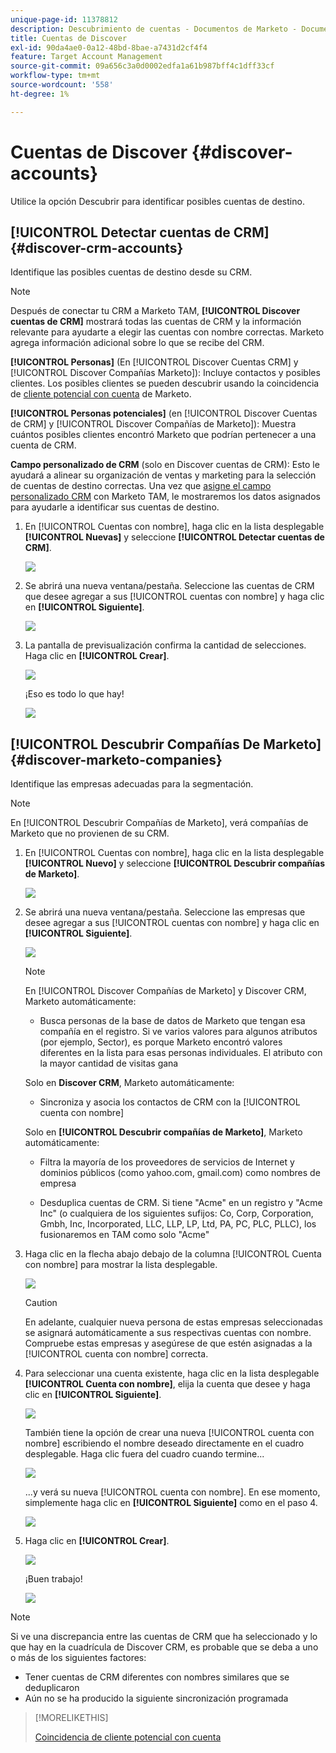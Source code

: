 ```yaml
---
unique-page-id: 11378812
description: Descubrimiento de cuentas - Documentos de Marketo - Documentación del producto
title: Cuentas de Discover
exl-id: 90da4ae0-0a12-48bd-8bae-a7431d2cf4f4
feature: Target Account Management
source-git-commit: 09a656c3a0d0002edfa1a61b987bff4c1dff33cf
workflow-type: tm+mt
source-wordcount: '558'
ht-degree: 1%

---
```


# Cuentas de Discover {#discover-accounts}

Utilice la opción Descubrir para identificar posibles cuentas de destino.

## [!UICONTROL Detectar cuentas de CRM] {#discover-crm-accounts}

Identifique las posibles cuentas de destino desde su CRM.

>[!NOTE]
>
>Después de conectar tu CRM a Marketo TAM, **[!UICONTROL Discover cuentas de CRM]** mostrará todas las cuentas de CRM y la información relevante para ayudarte a elegir las cuentas con nombre correctas. Marketo agrega información adicional sobre lo que se recibe del CRM.

**[!UICONTROL Personas]** (En [!UICONTROL Discover Cuentas CRM] y [!UICONTROL Discover Compañías Marketo]): Incluye contactos y posibles clientes. Los posibles clientes se pueden descubrir usando la coincidencia de [cliente potencial con cuenta](/help/marketo/product-docs/target-account-management/target/named-accounts/lead-to-account-matching.md) de Marketo.

**[!UICONTROL Personas potenciales]** (en [!UICONTROL Discover Cuentas de CRM] y [!UICONTROL Discover Compañías de Marketo]): Muestra cuántos posibles clientes encontró Marketo que podrían pertenecer a una cuenta de CRM.

**Campo personalizado de CRM** (solo en Discover cuentas de CRM): Esto le ayudará a alinear su organización de ventas y marketing para la selección de cuentas de destino correctas. Una vez que [asigne el campo personalizado CRM](/help/marketo/product-docs/target-account-management/setup-tam/create-a-custom-field-for-crm-discovery.md) con Marketo TAM, le mostraremos los datos asignados para ayudarle a identificar sus cuentas de destino.

1. En [!UICONTROL Cuentas con nombre], haga clic en la lista desplegable **[!UICONTROL Nuevas]** y seleccione **[!UICONTROL Detectar cuentas de CRM]**.

   ![](assets/disc-crm-one.png)

1. Se abrirá una nueva ventana/pestaña. Seleccione las cuentas de CRM que desee agregar a sus [!UICONTROL cuentas con nombre] y haga clic en **[!UICONTROL Siguiente]**.

   ![](assets/disc-crm-two.png)

1. La pantalla de previsualización confirma la cantidad de selecciones. Haga clic en **[!UICONTROL Crear]**.

   ![](assets/disc-three.png)

   ¡Eso es todo lo que hay!

   ![](assets/disc-four.png)

## [!UICONTROL Descubrir Compañías De Marketo] {#discover-marketo-companies}

Identifique las empresas adecuadas para la segmentación.

>[!NOTE]
>
>En [!UICONTROL Descubrir Compañías de Marketo], verá compañías de Marketo que no provienen de su CRM.

1. En [!UICONTROL Cuentas con nombre], haga clic en la lista desplegable **[!UICONTROL Nuevo]** y seleccione **[!UICONTROL Descubrir compañías de Marketo]**.

   ![](assets/one-1.png)

1. Se abrirá una nueva ventana/pestaña. Seleccione las empresas que desee agregar a sus [!UICONTROL cuentas con nombre] y haga clic en **[!UICONTROL Siguiente]**.

   ![](assets/disc-comp-two.png)

   >[!NOTE]
   >
   >En [!UICONTROL Discover Compañías de Marketo] y Discover CRM, Marketo automáticamente:
   >
   >* Busca personas de la base de datos de Marketo que tengan esa compañía en el registro. Si ve varios valores para algunos atributos (por ejemplo, Sector), es porque Marketo encontró valores diferentes en la lista para esas personas individuales. El atributo con la mayor cantidad de visitas gana
   >
   >Solo en **Discover CRM**, Marketo automáticamente:
   >
   >* Sincroniza y asocia los contactos de CRM con la [!UICONTROL cuenta con nombre]
   >
   >Solo en **[!UICONTROL Descubrir compañías de Marketo]**, Marketo automáticamente:
   >
   >* Filtra la mayoría de los proveedores de servicios de Internet y dominios públicos (como yahoo.com, gmail.com) como nombres de empresa
   >
   >* Desduplica cuentas de CRM. Si tiene &quot;Acme&quot; en un registro y &quot;Acme Inc&quot; (o cualquiera de los siguientes sufijos: Co, Corp, Corporation, Gmbh, Inc, Incorporated, LLC, LLP, LP, Ltd, PA, PC, PLC, PLLC), los fusionaremos en TAM como solo &quot;Acme&quot;

1. Haga clic en la flecha abajo debajo de la columna [!UICONTROL Cuenta con nombre] para mostrar la lista desplegable.

   ![](assets/disc-comp-three.png)

   >[!CAUTION]
   >
   >En adelante, cualquier nueva persona de estas empresas seleccionadas se asignará automáticamente a sus respectivas cuentas con nombre. Compruebe estas empresas y asegúrese de que estén asignadas a la [!UICONTROL cuenta con nombre] correcta.

1. Para seleccionar una cuenta existente, haga clic en la lista desplegable **[!UICONTROL Cuenta con nombre]**, elija la cuenta que desee y haga clic en **[!UICONTROL Siguiente]**.

   ![](assets/disc-comp-four.png)

   También tiene la opción de crear una nueva [!UICONTROL cuenta con nombre] escribiendo el nombre deseado directamente en el cuadro desplegable. Haga clic fuera del cuadro cuando termine...

   ![](assets/disc-comp-five.png)

   ...y verá su nueva [!UICONTROL cuenta con nombre]. En ese momento, simplemente haga clic en **[!UICONTROL Siguiente]** como en el paso 4.

   ![](assets/disc-comp-six.png)

1. Haga clic en **[!UICONTROL Crear]**.

   ![](assets/disc-comp-seven.png)

   ¡Buen trabajo!

   ![](assets/disc-co-six.png)

>[!NOTE]
>
>Si ve una discrepancia entre las cuentas de CRM que ha seleccionado y lo que hay en la cuadrícula de Discover CRM, es probable que se deba a uno o más de los siguientes factores:
>
>* Tener cuentas de CRM diferentes con nombres similares que se deduplicaron
>* Aún no se ha producido la siguiente sincronización programada

>[!MORELIKETHIS]
>
>[Coincidencia de cliente potencial con cuenta](/help/marketo/product-docs/target-account-management/target/named-accounts/lead-to-account-matching.md)
